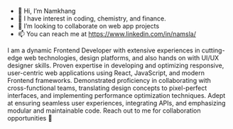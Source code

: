 - 👋 Hi, I’m Namkhang
- 👀 I have interest in coding, chemistry, and finance.
- 💞️ I’m looking to collaborate on web app projects
- 📫 You can reach me at https://www.linkedin.com/in/namsla/

I am a dynamic Frontend Developer with extensive experiences in cutting-edge web technologies, design platforms, and also hands on with UI/UX designer skills. Proven expertise in developing and optimizing responsive, user-centric web applications using React, JavaScript, and modern Frontend frameworks. Demonstrated proficiency in collaborating with cross-functional teams, translating design concepts to pixel-perfect interfaces, and implementing performance optimization techniques. Adept at ensuring seamless user experiences, integrating APIs, and emphasizing modular and maintainable code. Reach out to me for collaboration opportunities 👀
<!---
Namsla/Namsla is a ✨ special ✨ repository because its `README.md` (this file) appears on your GitHub profile.
You can click the Preview link to take a look at your changes.
--->
